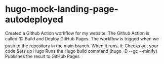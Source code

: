 # hugo-mock-landing-page-autodeployed
Created a Github Action workflow for my website. 
The Github Action is called 🏗️ Build and Deploy GitHub Pages.
The workflow is trigged when we push to the repository in the main branch.
When it runs, it:
    Checks out your code
    Sets up Hugo
    Runs the Hugo build command (hugo -D --gc --minify)
    Publishes the result to GitHub Pages

